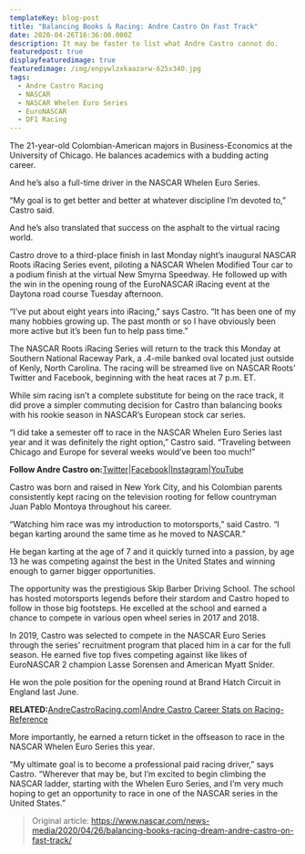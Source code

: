 ```yaml
---
templateKey: blog-post
title: "Balancing Books & Racing: Andre Castro On Fast Track"
date: 2020-04-26T16:36:00.000Z
description: It may be faster to list what Andre Castro cannot do.
featuredpost: true
displayfeaturedimage: true
featuredimage: /img/enpywlzxkaazarw-625x340.jpg
tags:
  - Andre Castro Racing
  - NASCAR
  - NASCAR Whelen Euro Series
  - EuroNASCAR
  - DF1 Racing
---
```

The 21-year-old Colombian-American majors in Business-Economics at the University of Chicago. He balances academics with a budding acting career.

And he’s also a full-time driver in the NASCAR Whelen Euro Series.

“My goal is to get better and better at whatever discipline I’m devoted to,” Castro said.

And he’s also translated that success on the asphalt to the virtual racing world.



Castro drove to a third-place finish in last Monday night’s inaugural NASCAR Roots iRacing Series event, piloting a NASCAR Whelen Modified Tour car to a podium finish at the virtual New Smyrna Speedway. He followed up with the win in the opening roung of the EuroNASCAR iRacing event at the Daytona road course Tuesday afternoon.

“I’ve put about eight years into iRacing,” says Castro. “It has been one of my many hobbies growing up. The past month or so I have obviously been more active but it’s been fun to help pass time.”

The NASCAR Roots iRacing Series will return to the track this Monday at Southern National Raceway Park, a .4-mile banked oval located just outside of Kenly, North Carolina. The racing will be streamed live on NASCAR Roots’ Twitter and Facebook, beginning with the heat races at 7 p.m. ET.

While sim racing isn’t a complete substitute for being on the race track, it did prove a simpler commuting decision for Castro than balancing books with his rookie season in NASCAR’s European stock car series.

“I did take a semester off to race in the NASCAR Whelen Euro Series last year and it was definitely the right option,” Castro said. “Traveling between Chicago and Europe for several weeks would’ve been too much!”

**Follow Andre Castro on:**[Twitter](https://twitter.com/acastroracing)|[Facebook](https://www.facebook.com/andrecastroracing/)|[Instagram](https://www.instagram.com/andrecastroracing/)|[YouTube](https://www.youtube.com/user/AndreCastroRacing)

Castro was born and raised in New York City, and his Colombian parents consistently kept racing on the television rooting for fellow countryman Juan Pablo Montoya throughout his career.

“Watching him race was my introduction to motorsports,” said Castro. “I began karting around the same time as he moved to NASCAR.”

He began karting at the age of 7 and it quickly turned into a passion, by age 13 he was competing against the best in the United States and winning enough to garner bigger opportunities.

The opportunity was the prestigious Skip Barber Driving School. The school has hosted motorsports legends before their stardom and Castro hoped to follow in those big footsteps. He excelled at the school and earned a chance to compete in various open wheel series in 2017 and 2018.

In 2019, Castro was selected to compete in the NASCAR Euro Series through the series’ recruitment program that placed him in a car for the full season. He earned five top fives competing against like likes of EuroNASCAR 2 champion Lasse Sorensen and American Myatt Snider.

He won the pole position for the opening round at Brand Hatch Circuit in England last June.

**RELATED:**[AndreCastroRacing.com](https://www.andrecastroracing.com/)|[Andre Castro Career Stats on Racing-Reference](https://www.racing-reference.info/drivdet/castran01/2019/E2)

More importantly, he earned a return ticket in the offseason to race in the NASCAR Whelen Euro Series this year.

“My ultimate goal is to become a professional paid racing driver,” says Castro. “Wherever that may be, but I’m excited to begin climbing the NASCAR ladder, starting with the Whelen Euro Series, and I’m very much hoping to get an opportunity to race in one of the NASCAR series in the United States.”

> Original article: <https://www.nascar.com/news-media/2020/04/26/balancing-books-racing-dream-andre-castro-on-fast-track/>